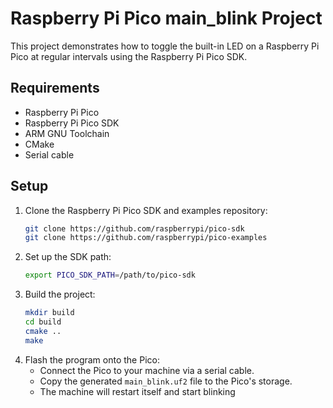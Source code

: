 # Raspberry Pi Pico main_blink Project

This project demonstrates how to toggle the built-in LED on a Raspberry Pi Pico at regular intervals using the Raspberry Pi Pico SDK.

## Requirements
- Raspberry Pi Pico
- Raspberry Pi Pico SDK
- ARM GNU Toolchain
- CMake
- Serial cable

## Setup
1. Clone the Raspberry Pi Pico SDK and examples repository:
   ```bash
   git clone https://github.com/raspberrypi/pico-sdk
   git clone https://github.com/raspberrypi/pico-examples
   ```
2. Set up the SDK path:
   ```bash
   export PICO_SDK_PATH=/path/to/pico-sdk
   ```
3. Build the project:
   ```bash
   mkdir build
   cd build
   cmake ..
   make
   ```
4. Flash the program onto the Pico:
   - Connect the Pico to your machine via a serial cable.
   - Copy the generated `main_blink.uf2` file to the Pico's storage.
   - The machine will restart itself and start blinking

